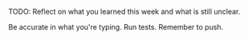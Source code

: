 TODO: Reflect on what you learned this week and what is still unclear.

Be accurate in what you're typing.
Run tests.
Remember to push.